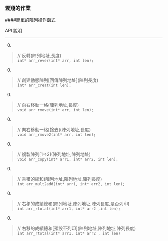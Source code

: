### 雲翔的作業

####簡單的陣列操作函式

API 說明

---

0.  
>// 反轉(陣列地址,長度)  
<code>int* arr_rever(int* arr, int len);  </code>

0.  
>// 創建動態陣列\[回傳陣列地址\](陣列長度)  
<code>int* arr_creat(int len);  </code>

0.  
>// 向右移動一格(陣列地址,長度)  
<code>void arr_rmove(int* arr, int len);  </code>

0.  
>// 向右移動一格\[捨去\](陣列地址,長度)  
<code>void arr_rmove2(int* arr, int len);</code>

0.  
>// 複製陣列\[1=>2\](陣列地址,陣列地址)  
<code>void arr_copy(int* arr1, int* arr2, int len);  </code>

0.  
>// 乘積的總和(陣列地址,陣列地址,陣列長度)  
<code>int arr_mult2add(int* arr1, int* arr2, int len);  </code>

0.  
>// 右移的成績總和(陣列地址,陣列地址,陣列長度,是否列印)  
<code>int arr_rtotal(int* arr1, int* arr2 ,int len);  </code>

0.  
>// 右移的成績總和\[預設不列印\](陣列地址,陣列地址,陣列長度)  
<code>int arr_rtotal(int* arr1, int* arr2 , int len)  </code>